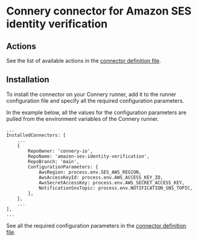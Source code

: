 # Connery connector for Amazon SES identity verification

## Actions

See the list of available actions in the [connector definition file](index.js).

## Installation

To install the connector on your Connery runner, add it to the runner configuration file and specify all the required configuration parameters.

In the example below, all the values for the configuration parameters are pulled from the environment variables of the Connery runner.

```
...
InstalledConnectors: [
    ...
    {
        RepoOwner: 'connery-io',
        RepoName: 'amazon-ses-identity-verification',
        RepoBranch: 'main',
        ConfigurationParameters: {
            AwsRegion: process.env.SES_AWS_REGION,
            AwsAccessKeyId: process.env.AWS_ACCESS_KEY_ID,
            AwsSecretAccessKey: process.env.AWS_SECRET_ACCESS_KEY,
            NotificationSnsTopic: process.env.NOTIFICATION_SNS_TOPIC,
        },
    },
    ...
],
...
```

See all the required configuration parameters in the [connector definition file](index.js).
